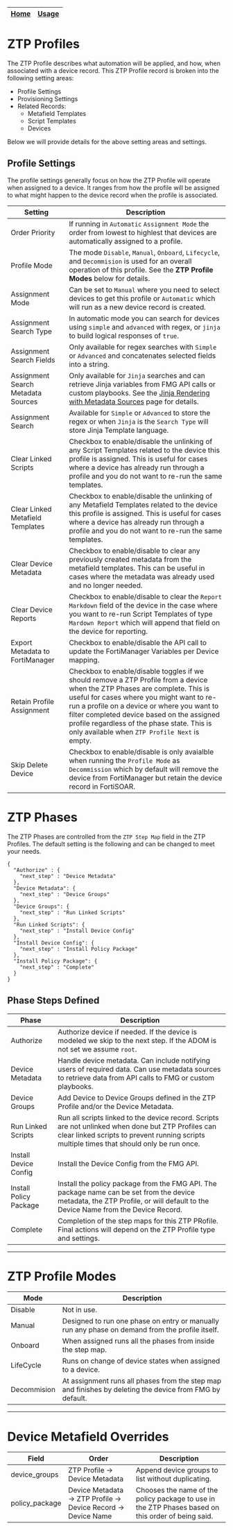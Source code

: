 | [Home](../../README.md) | [Usage](../usage.md) |
|-------------------------|-------------------------|

# ZTP Profiles

The ZTP Profile describes what automation will be applied, and how, when associated with a device record. This ZTP Profile record is broken into the following setting areas:
 - Profile Settings
 - Provisioning Settings
 - Related Records:
   - Metafield Templates  
   - Script Templates
   - Devices

Below we will provide details for the above setting areas and settings. 

## Profile Settings

The profile settings generally focus on how the ZTP Profile will operate when assigned to a device. It ranges from how the profile will be assigned to what might happen to the device record when the profile is associated. 

| Setting | Description |
| -------------------------- | --------------- |
| Order Priority | If running in `Automatic` `Assignment Mode` the order from lowest to highlest that devices are automatically assigned to a profile. |
| Profile Mode | The mode `Disable`, `Manual`, `Onboard`, `Lifecycle`, and `Decommision` is used for an overall operation of this profile. See the **ZTP Profile Modes** below for details. |
| Assignment Mode | Can be set to `Manual` where you need to select devices to get this profile or `Automatic` which will run as a new device record is created.  |
| Assignment Search Type | In automatic mode you can search for devices using `simple` and `advanced` with regex, or `jinja` to build logical responses of `true`. |
| Assignment Search Fields | Only available for regex searches with `Simple` or `Advanced` and concatenates selected fields into a string.  |
| Assignment Search Metadata Sources | Only available for `Jinja` searches and can retrieve Jinja variables from FMG API calls or custom playbooks. See the [Jinja Rendering with Metadata Sources](?qid=9545ae4e-0552-43e4-a399-1082dabe8a98) page for details. |
| Assignment Search | Available for `Simple` or `Advanced` to store the regex or when `Jinja` is the `Search Type` will store Jinja Template language. |
| Clear Linked Scripts | Checkbox to enable/disable the unlinking of any Script Templates related to the device this profile is assigned. This is useful for cases where a device has already run through a profile and you do not want to re-run the same templates. |
| Clear Linked Metafield Templates  | Checkbox to enable/disable the unlinking of any Metafield Templates related to the device this profile is assigned. This is useful for cases where a device has already run through a profile and you do not want to re-run the same templates.  |
| Clear Device Metadata | Checkbox to enable/disable to clear any previously created metadata from the metafield templates. This can be useful in cases where the metadata was already used and no longer needed.  |
| Clear Device Reports | Checkbox to enable/disable to clear the `Report Markdown` field of the device in the case where you want to re-run Script Templates of type `Mardown Report` which will append that field on the device for reporting. |
| Export Metadata to FortiManager  | Checkbox to enable/disable the API call to update the FortiManager Variables per Device mapping.  |
| Retain Profile Assignment | Checkbox to enable/disable toggles if we should remove a ZTP Profile from a device when the ZTP Phases are complete. This is useful for cases where you might want to re-run a profile on a device or where you want to filter completed device based on the assigned profile regardless of the phase state. This is only available when `ZTP Profile Next` is empty.   |
| Skip Delete Device | Checkbox to enable/disable is only avaialble when running the `Profile Mode` as `Decommission` which by default will remove the device from FortiManager but retain the device record in FortiSOAR. |

# ZTP Phases

The ZTP Phases are controlled from the `ZTP Step Map` field in the ZTP Profiles. The default setting is the following and can be changed to meet your needs. 
```
{
  "Authorize" : {
    "next_step" : "Device Metadata"
  },
  "Device Metadata": {
    "next_step" : "Device Groups"
  },
  "Device Groups": {
    "next_step" : "Run Linked Scripts"
  },
  "Run Linked Scripts": {
    "next_step" : "Install Device Config"
  },
  "Install Device Config": {
    "next_step" : "Install Policy Package"
  },
  "Install Policy Package": {
    "next_step" : "Complete"
  } 
}
```

## Phase Steps Defined

| Phase  | Description  |
| --------- | ----------------- |
| Authorize | Authorize device if needed. If the device is modeled we skip to the next step. If the ADOM is not set we assume `root`. | 
| Device Metadata | Handle device metadata. Can include notifying users  of required data. Can use metadata sources to retrieve data from API calls to FMG or custom playbooks.  |
| Device Groups | Add Device to Device Groups defined in the ZTP Profile and/or the Device Metadata. |
| Run Linked Scripts | Run all scripts linked to the device record. Scripts are not unlinked when done but ZTP Profiles can clear linked scripts to prevent running scripts multiple times that should only be run once. |
| Install Device Config | Install the Device Config from the FMG API. |
| Install Policy Package | Install the policy package from the FMG API. The package name can be set from the device metadata, the ZTP Profile, or will default to the Device Name from the Device Record. |
| Complete | Completion of the step maps for this ZTP PRofile. Final actions will depend on the ZTP Profile type and settings. |

-----------

# ZTP Profile Modes

| Mode  | Description  |
| -------- | ----------------- |
| Disable |  Not in use. |
| Manual | Designed to run one phase on entry or manually run any phase on demand from the profile itself. |
| Onboard | When assigned runs all the phases from inside the step map. |
| LifeCycle | Runs on change of device states when assigned to a device. |
| Decommision | At assignment runs all phases from the step map and finishes by deleting the device from FMG by default. |

-----------

# Device Metafield Overrides
| Field  | Order | Description | 
| -------- | ------- | ---------------- |
| device_groups | ZTP Profile -> Device Metadata | Append device groups to list without duplicating. |
| policy_package | Device Metadata -> ZTP Profile -> Device Record -> Device Name | Chooses the name of the policy package to use in the ZTP Phases based on this order of being said.  |